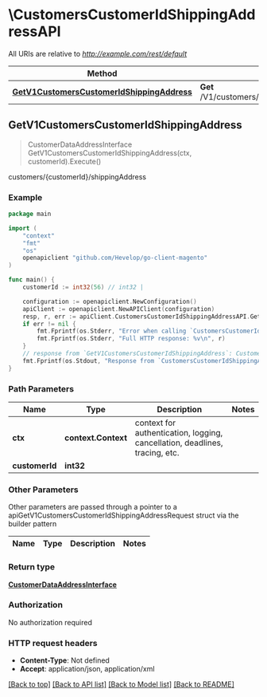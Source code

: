 # \CustomersCustomerIdShippingAddressAPI

All URIs are relative to *http://example.com/rest/default*

Method | HTTP request | Description
------------- | ------------- | -------------
[**GetV1CustomersCustomerIdShippingAddress**](CustomersCustomerIdShippingAddressAPI.md#GetV1CustomersCustomerIdShippingAddress) | **Get** /V1/customers/{customerId}/shippingAddress | customers/{customerId}/shippingAddress



## GetV1CustomersCustomerIdShippingAddress

> CustomerDataAddressInterface GetV1CustomersCustomerIdShippingAddress(ctx, customerId).Execute()

customers/{customerId}/shippingAddress



### Example

```go
package main

import (
	"context"
	"fmt"
	"os"
	openapiclient "github.com/Hevelop/go-client-magento"
)

func main() {
	customerId := int32(56) // int32 | 

	configuration := openapiclient.NewConfiguration()
	apiClient := openapiclient.NewAPIClient(configuration)
	resp, r, err := apiClient.CustomersCustomerIdShippingAddressAPI.GetV1CustomersCustomerIdShippingAddress(context.Background(), customerId).Execute()
	if err != nil {
		fmt.Fprintf(os.Stderr, "Error when calling `CustomersCustomerIdShippingAddressAPI.GetV1CustomersCustomerIdShippingAddress``: %v\n", err)
		fmt.Fprintf(os.Stderr, "Full HTTP response: %v\n", r)
	}
	// response from `GetV1CustomersCustomerIdShippingAddress`: CustomerDataAddressInterface
	fmt.Fprintf(os.Stdout, "Response from `CustomersCustomerIdShippingAddressAPI.GetV1CustomersCustomerIdShippingAddress`: %v\n", resp)
}
```

### Path Parameters


Name | Type | Description  | Notes
------------- | ------------- | ------------- | -------------
**ctx** | **context.Context** | context for authentication, logging, cancellation, deadlines, tracing, etc.
**customerId** | **int32** |  | 

### Other Parameters

Other parameters are passed through a pointer to a apiGetV1CustomersCustomerIdShippingAddressRequest struct via the builder pattern


Name | Type | Description  | Notes
------------- | ------------- | ------------- | -------------


### Return type

[**CustomerDataAddressInterface**](CustomerDataAddressInterface.md)

### Authorization

No authorization required

### HTTP request headers

- **Content-Type**: Not defined
- **Accept**: application/json, application/xml

[[Back to top]](#) [[Back to API list]](../README.md#documentation-for-api-endpoints)
[[Back to Model list]](../README.md#documentation-for-models)
[[Back to README]](../README.md)

